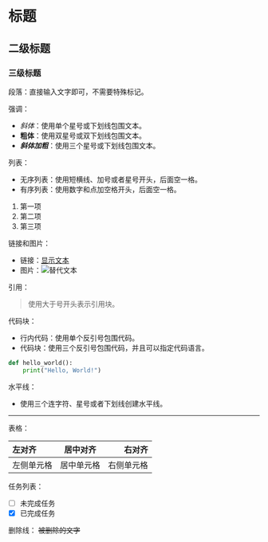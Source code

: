 # 标题
## 二级标题
### 三级标题

段落：直接输入文字即可，不需要特殊标记。

强调：
- *斜体*：使用单个星号或下划线包围文本。
- **粗体**：使用双星号或双下划线包围文本。
- ***斜体加粗***：使用三个星号或下划线包围文本。

列表：
- 无序列表：使用短横线、加号或者星号开头，后面空一格。
- 有序列表：使用数字和点加空格开头，后面空一格。
1. 第一项
2. 第二项
3. 第三项

链接和图片：
- 链接：[显示文本](链接地址)
- 图片：![替代文本](图片链接)

引用：
> 使用大于号开头表示引用块。

代码块：
- 行内代码：使用单个反引号包围代码。
- 代码块：使用三个反引号包围代码，并且可以指定代码语言。
```python
def hello_world():
    print("Hello, World!")
```

水平线：
- 使用三个连字符、星号或者下划线创建水平线。

___

表格：

| 左对齐    | 居中对齐  |   右对齐 |
|:-------|:-----:|------:|
| 左侧单元格  | 居中单元格 | 右侧单元格 |


任务列表：
- [ ] 未完成任务
- [x] 已完成任务

删除线：
~~被删除的文字~~